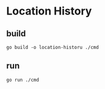 # Location History

## build
```
go build -o location-historu ./cmd
```

## run 

```
go run ./cmd
```